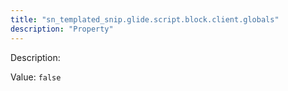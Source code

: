 ```yaml
---
title: "sn_templated_snip.glide.script.block.client.globals"
description: "Property"
---
```


Description: 

Value: `false`